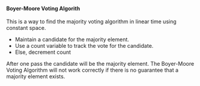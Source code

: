 #### Boyer-Moore Voting Algorith
This is a way to find the majority voting algorithm in linear time using constant space.
- Maintain a candidate for the majority element.
- Use a count variable to track the vote for the candidate.
- Else, decrement count

After one pass the candidate will be the majority element. 
The Boyer-Moore Voting Algorithm will not work correctly if there is no guarantee that a majority element exists.